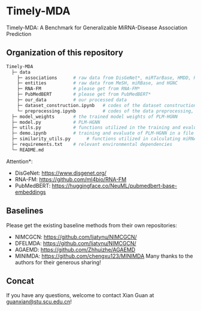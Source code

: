 # Timely-MDA
Timely-MDA: A Benchmark for Generalizable MiRNA-Disease Association Prediction

## Organization of this repository

```bash
Timely-MDA
  ├─ data
    ├─ associations      # raw data from DisGeNet*, miRTarBase, HMDD, RNADisease, and HumanNet
    ├─ entities          # raw data from MeSH, miRBase, and HGNC
    ├─ RNA-FM            # please get from RNA-FM*
    ├─ PubMedBERT        # please get from PubMedBERT*
    ├─ our_data          # our processed data
    ├─ dataset_construction.ipynb   # codes of the dataset construction
    └─ preprocessing.ipynb          # codes of the data preprocessing, including the data split
  ├─ model_weights       # the trained model weights of PLM-HGNN
  ├─ model.py            # PLM-HGNN
  ├─ utils.py            # functions utilized in the training and evaluation process
  ├─ demo.ipynb          # training and evaluate of PLM-HGNN in a file
  ├─ similarity_utils.py      # functions utilized in calculating miRNA-miRNA / disease-disease similarities
  ├─ requirements.txt    # relevant environmental dependencies
  └─ README.md
```

Attention*:  
- DisGeNet: https://www.disgenet.org/
- RNA-FM: https://github.com/ml4bio/RNA-FM
- PubMedBERT: https://huggingface.co/NeuML/pubmedbert-base-embeddings

## Baselines

Please get the existing baseline methods from their own repositories:
- NIMCGCN: https://github.com/ljatynu/NIMCGCN/
- DFELMDA: https://github.com/ljatynu/NIMCGCN/
- AGAEMD: https://github.com/Zhhuizhe/AGAEMD
- MINIMDA: https://github.com/chengxu123/MINIMDA
Many thanks to the authors for their generous sharing!

## Concat
If you have any questions, welcome to contact Xian Guan at guanxian@stu.scu.edu.cn!
